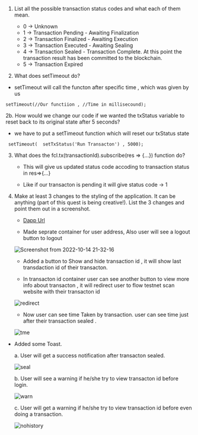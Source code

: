1. List all the possible transaction status codes and what each of them mean.

   - 0  ->	Unknown
   - 1	 ->	Transaction Pending - Awaiting Finalization
   - 2	 ->	Transaction Finalized - Awaiting Execution
   - 3	 ->	Transaction Executed - Awaiting Sealing
   - 4	 ->	Transaction Sealed - Transaction Complete. At this point the transaction result has been committed to the blockchain.
   - 5	 ->	Transaction Expired


2. What does setTimeout do? 

  - setTimeout will call the functon after specific time , which was given by us

   ```
   setTimeout(//Our functiion , //Time in millisecound);
   ```

2b. How would we change our code if we wanted the txStatus variable to reset back to its original state after 5 seconds?

   - we have to put a setTimeout function which will reset our  txStatus state 

   ```
    setTimeout(  setTxStatus('Run Transacton') , 5000);
   ```
 
 3. What does the fcl.tx(transactionId).subscribe(res => {...}) function do?

    - This will give us updated status code accoding to transaction status in res=>{...}

    - Like if our transacton is pending it will give status code -> 1



4. Make at least 3 changes to the styling of the application. It can be anything (part of this quest is being creative!). List the 3 changes and point      them out in a screenshot.

   - [Dapp Url](https://flow-dapp-uafg.vercel.app/)

   - Made seprate container for user address, Also user will see a logout button to logout

    ![Screenshot from 2022-10-14 21-32-16](https://user-images.githubusercontent.com/107798155/195975551-81d26547-0623-4b6b-ae4e-31751e826e73.png)
   
   
   
   -  Added a button to Show and hide transaction id , it will show last transdaction id of their transacton.
    
   -  In transacton id container user can see another button to view more info about transacton , it will redirect user to flow testnet scan website 
     with their transacton id 

    ![redirect](https://user-images.githubusercontent.com/107798155/195975588-bce3d80c-bd96-48bd-bb0a-9f3a8ff89e9a.png)
   
   
    - Now user can see time Taken by  transaction. user can see time just after their transaction sealed .
   
    ![tme](https://user-images.githubusercontent.com/107798155/195976350-aed09e86-752e-409d-9cb0-24df51a7a7da.png)
   
   
   
   
 - Added some Toast.
   
   a. User will get a success notification after transacton sealed.
      
     ![seal](https://user-images.githubusercontent.com/107798155/195975594-ed8135b9-ae12-41c4-bda2-4507c3d340f6.png)
   
   
   b. User will see a warning if he/she try to view transacton id before login.
      
      ![warn](https://user-images.githubusercontent.com/107798155/195976696-4f0bebc2-4723-45ff-aabd-870dee036a5f.png)
   
   c. User will get a warning if he/she try to view transaction id before even doing a transaction.
   
      ![nohistory](https://user-images.githubusercontent.com/107798155/195976716-2b26dc15-ff9b-48e0-bbd7-5d7209a856bd.png)
   
 

   

  

